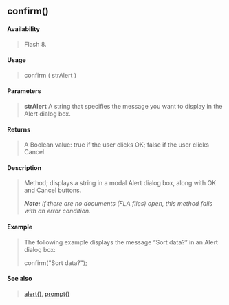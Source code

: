 ## confirm()

#### Availability

> Flash 8.

#### Usage

> confirm ( strAlert )

#### Parameters

> **strAlert** A string that specifies the message you want to display in the Alert dialog box.

#### Returns

> A Boolean value: true if the user clicks OK; false if the user clicks Cancel.

#### Description

> Method; displays a string in a modal Alert dialog box, along with OK and Cancel buttons.
>
> ***Note:** If there are no documents (FLA files) open, this method fails with an error condition.*

#### Example

> The following example displays the message “Sort data?” in an Alert dialog box:
>
> confirm("Sort data?");

#### See also

> [alert()](#_bookmark16), [prompt()](#_bookmark28)
